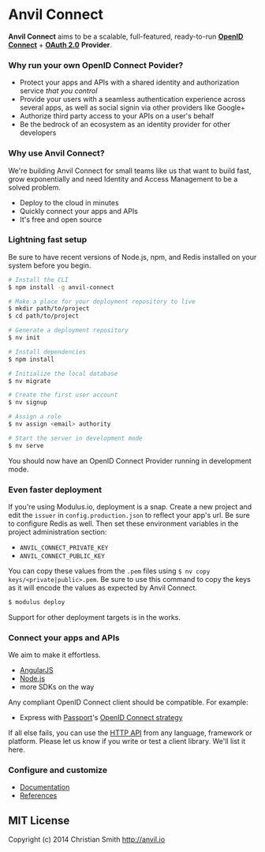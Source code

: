 # Anvil Connect

**Anvil Connect** aims to be a scalable, full-featured, ready-to-run
[**OpenID Connect**](http://openid.net/connect/) + [**OAuth 2.0**](http://tools.ietf.org/html/rfc6749) **Provider**.


### Why run your own OpenID Connect Povider?

* Protect your apps and APIs with a shared identity and authorization service *that you control*
* Provide your users with a seamless authentication experience across several apps, as well as social signin via other providers like Google+
* Authorize third party access to your APIs on a user's behalf
* Be the bedrock of an ecosystem as an identity provider for other developers


### Why use **Anvil Connect**?

We're building Anvil Connect for small teams like us that want to build fast, grow exponentially and need Identity and Access Management to be a solved problem.

* Deploy to the cloud in minutes
* Quickly connect your apps and APIs
* It's free and open source


### Lightning fast setup

Be sure to have recent versions of Node.js, npm, and Redis installed on your system before you begin.

```bash
# Install the CLI
$ npm install -g anvil-connect

# Make a place for your deployment repository to live
$ mkdir path/to/project
$ cd path/to/project

# Generate a deployment repository
$ nv init

# Install dependencies
$ npm install

# Initialize the local database
$ nv migrate

# Create the first user account
$ nv signup

# Assign a role
$ nv assign <email> authority

# Start the server in development mode
$ nv serve
```

You should now have an OpenID Connect Provider running in development mode.


### Even faster deployment

If you're using Modulus.io, deployment is a snap. Create a new project and edit the `issuer` in `config.production.json` to reflect your app's url. Be sure to configure Redis as well. Then set these environment variables in the project administration section:

* `ANVIL_CONNECT_PRIVATE_KEY`
* `ANVIL_CONNECT_PUBLIC_KEY`

You can copy these values from the `.pem` files using `$ nv copy keys/<private|public>.pem`. Be sure to use this command to copy the keys as it will encode the values as expected by Anvil Connect.

```bash
$ modulus deploy
```

Support for other deployment targets is in the works.


### Connect your apps and APIs

We aim to make it effortless.

* [AngularJS](https://github.com/christiansmith/anvil-connect-js)
* [Node.js](https://github.com/christiansmith/anvil-connect-nodejs)
* more SDKs on the way

Any compliant OpenID Connect client should be compatible. For example:

* Express with [Passport](http://passportjs.org/)'s [OpenID Connect strategy](https://github.com/jaredhanson/passport-openidconnect)

If all else fails, you can use the [HTTP API](https://github.com/christiansmith/anvil-connect/wiki/Documentation#http-api) from any language, framework or platform. Please let us know if you write or test a client library. We'll list it here.


### Configure and customize

* [Documentation](https://github.com/christiansmith/anvil-connect/wiki/Documentation)
* [References](https://github.com/christiansmith/anvil-connect/wiki/References)


## MIT License

Copyright (c) 2014 Christian Smith http://anvil.io

